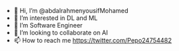- 👋 Hi, I’m @abdalrahmenyousifMohamed
- 👀 I’m interested in DL and ML
- 🌱 I’m  Software Engineer
- 💞️ I’m looking to collaborate on AI
- 📫 How to reach me https://twitter.com/Pepo24754482

<!---
abdalrahmenyousifMohamed/abdalrahmenyousifMohamed is a ✨ special ✨ repository because its `README.md` (this file) appears on your GitHub profile.
You can click the Preview link to take a look at your changes.
--->

